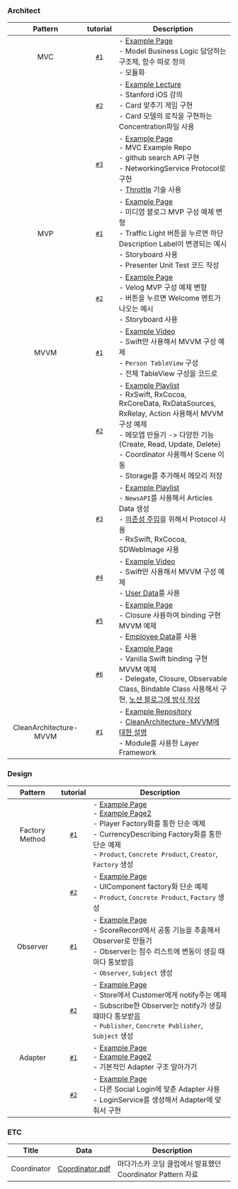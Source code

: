 ### Architect
| Pattern | tutorial | Description |
|:---------:|:------:|-----|
| MVC | [`#1`](https://github.com/YoonAh-dev/Software-Design-Pattern/tree/main/Architecture-Pattern/MVC/MVC_tutorial_%231) | - [Example Page](https://velog.io/@kevinkim2586/iOS-Swift-%EA%B3%B5%EB%B6%80-6-MVC-Design-Pattern-%EB%B0%8F-%EC%A0%81%EC%9A%A9) <br/> - Model Business Logic 담당하는 구조체, 함수 따로 정의 <br/> - 모듈화  |
|  | [`#2`](https://github.com/YoonAh-dev/Software-Design-Pattern/tree/main/Architecture-Pattern/MVC/MVC_tutorial_%232) | - [Example Lecture](https://www.edwith.org/swiftapp/lecture/26620/) <br/> - Stanford iOS 강의 <br/> - Card 맞추기 게임 구현 <br/> - Card 모델의 로직을 구현하는 Concentration파일 사용  |
|  | [`#3`](https://github.com/YoonAh-dev/Software-Design-Pattern/tree/main/Architecture-Pattern/MVC/MVC_tutorial_%233) | - [Example Page](https://github.com/tailec/ios-architecture/tree/master/mvc/MVC/App) <br/> - MVC Example Repo <br/> - github search API 구현 <br/> - NetworkingService Protocol로 구현 <br/> - [Throttle](https://webclub.tistory.com/607) 기술 사용  |
| MVP | [`#1`](https://github.com/YoonAh-dev/Software-Design-Pattern/tree/main/Architecture-Pattern/MVP/MVP_Example) | - [Example Page](https://saad-eloulladi.medium.com/ios-swift-mvp-architecture-pattern-a2b0c2d310a3) <br/> - 미디엄 블로그 MVP 구성 예제 변형 <br/> - Traffic Light 버튼을 누르면 하단 Description Label이 변경되는 예시 <br/> - Storyboard 사용 <br> - Presenter Unit Test 코드 작성  |
| | [`#2`](https://github.com/YoonAh-dev/Software-Design-Pattern/tree/main/Architecture-Pattern/MVP/MVP_Example2) | - [Example Page](https://velog.io/@gomminjae/Swift-MVP) <br/> - Velog MVP 구성 예제 변형 <br/> - 버튼을 누르면 Welcome 멘트가 나오는 예시 <br/> - Storyboard 사용  |
| MVVM | [`#1`](https://github.com/YoonAh-dev/Software-Design-Pattern/tree/main/Architecture-Pattern/MVVM/MVVM_tutorial_%231) | - [Example Video](https://www.youtube.com/watch?v=qzXJckVxE4w) <br/> - Swift만 사용해서 MVVM 구성 예제 <br/> - `Person TableView` 구성 <br/> - 전체 TableView 구성을 코드로  |
|  | [`#2`](https://github.com/YoonAh-dev/Software-Design-Pattern/tree/main/Architecture-Pattern/MVVM/MVVM_tutorial_%232) | - [Example Playlist](https://www.youtube.com/playlist?list=PLziSvys01Oek7ANk4rzOYobnUU_FTu5ns) <br/> - RxSwift, RxCocoa, RxCoreData, RxDataSources, RxRelay, Action 사용해서 MVVM 구성 예제 <br/> - 메모앱 만들기 -> 다양한 기능(Create, Read, Update, Delete) <br/> - Coordinator 사용해서 Scene 이동 <br/> - Storage를 추가해서 메모리 저장  |
|  | [`#3`](https://github.com/YoonAh-dev/Software-Design-Pattern/tree/main/Architecture-Pattern/MVVM/MVVM_tutorial_%233) | - [Example Playlist](https://www.youtube.com/playlist?list=PLG9rdv7aU2N7LBcMoNCWXfKuckZL-WyKV) <br/> - `NewsAPI`를 사용해서 Articles Data 생성 <br/> - [의존성 주입](https://donggyu9410.medium.com/ios-and-swift-%EC%9D%98%EC%A1%B4%EC%84%B1-%EC%A3%BC%EC%9E%85-60faee384274)을 위해서 Protocol 사용 <br/> - RxSwift, RxCocoa, SDWebImage 사용  |
|  | [`#4`](https://github.com/YoonAh-dev/Software-Design-Pattern/tree/main/Architecture-Pattern/MVVM/MVVM_tutorial_%234) | - [Example Video](https://www.youtube.com/watch?v=ngblLvDceUw) <br/> - Swift만 사용해서 MVVM 구성 예제 <br/> - [User Data](https://api.androidhive.info/contacts/)를 사용  |
|  | [`#5`](https://github.com/YoonAh-dev/Software-Design-Pattern/tree/main/Architecture-Pattern/MVVM/Employee-MVVM-Example) | - [Example Page](https://medium.com/@abhilash.mathur1891/mvvm-in-ios-swift-aa1448a66fb4) <br/> - Closure 사용하여 binding 구현 MVVM 예제 <br/> - [Employee Data](http://dummy.restapiexample.com/api/v1/employees)를 사용  |
|  | [`#6`](https://github.com/YoonAh-dev/Software-Design-Pattern/tree/main/Architecture-Pattern/MVVM/Two-Way-Binding-MVVM) | - [Example Page](https://github.com/stevencurtis/SwiftCoding/tree/master/TwoWayBinding) <br/> - Vanilla Swift binding 구현 MVVM 예제 <br/> - Delegate, Closure, Observable Class, Bindable Class 사용해서 구현, [노션 블로그에 방식 작성](https://yoonah-dev.oopy.io/c2c639a9-9833-46be-bc2e-1d1e764ccd55)  |
| CleanArchitecture-MVVM | [`#1`](https://github.com/YoonAh-dev/Software-Design-Pattern/tree/main/Architecture-Pattern/CleanArchitecture-MVVM/CleanArchitecture-MVVM-Example) | - [Example Repository](https://github.com/kudoleh/iOS-Clean-Architecture-MVVM) <br/> - [CleanArchitecture-MVVM에 대한 설명](https://eunjin3786.tistory.com/207?category=837198) <br/> - Module를 사용한 Layer Framework <br/>  |


### Design
| Pattern | tutorial | Description |
|:---------:|:------:|-----|
| Factory Method | [`#1`](https://github.com/YoonAh-dev/Software-Design-Pattern/tree/main/Design-Pattern/FactoryMethod/Factory_tutorial) | - [Example Page](https://icksw.tistory.com/237) <br/> - [Example Page2](https://github.com/ochococo/Design-Patterns-In-Swift#-factory-method) <br/> - Player Factory화를 통한 단순 예제 <br/> - CurrencyDescribing Factory화를 통한 단순 예제 <br/> - `Product`, `Concrete Product`, `Creator`, `Factory` 생성  |
| | [`#2`](https://github.com/YoonAh-dev/Software-Design-Pattern/tree/main/Design-Pattern/FactoryMethod/Factory_tutorial2) | - [Example Page](https://velog.io/@ryan-son/%EB%94%94%EC%9E%90%EC%9D%B8-%ED%8C%A8%ED%84%B4-Factory-pattern-in-Swift) <br/> - UIComponent factory화 단순 예제 <br/> - `Product`, `Concrete Product`, `Factory` 생성  |
| Observer | [`#1`](https://github.com/YoonAh-dev/Software-Design-Pattern/tree/main/Design-Pattern/Observer/Observer_tutorial) | - [Example Page](http://throughkim.kr/2019/09/05/swift-observer/) <br/> - ScoreRecord에서 공통 기능을 추출해서 Observer로 만들기 <br/> - Observer는 점수 리스트에 변동이 생길 때마다 통보받음 <br/> - `Observer`, `Subject` 생성  |
| | [`#2`](https://github.com/YoonAh-dev/Software-Design-Pattern/tree/main/Design-Pattern/Observer/Observer_Tutorial2) | - [Example Page](https://icksw.tistory.com/257) <br/> - Store에서 Customer에게 notify주는 예제 <br/> - Subscribe한 Observer는 notify가 생길 때마다 통보받음 <br/> - `Publisher`, `Concrete Publisher`, `Subject` 생성  |
| Adapter | [`#1`](https://github.com/YoonAh-dev/Software-Design-Pattern/tree/main/Design-Pattern/Adapter/Adapter-Example) | - [Example Page](https://joycestudios.tistory.com/33) <br/> - [Example Page2](https://github.com/ochococo/Design-Patterns-In-Swift) <br/> - 기본적인 Adapter 구조 알아가기 <br/> |
|  | [`#2`](https://github.com/YoonAh-dev/Software-Design-Pattern/tree/main/Design-Pattern/Adapter/Login-Adapter) | - [Example Page](https://github.com/jaicoco/Swift_Design_Pattern_Study/tree/main/Structural%20Pattern/Adapter%20Pattern/Adapter%20Pattern) <br/> - 다른 Social Login에 맞춘 Adapter 사용 <br/> - LoginService를 생성해서 Adapter에 맞춰서 구현 <br/> |


### ETC
| Title | Data | Description
|:---------:|:------:|----|
| Coordinator | [Coordinator.pdf](https://github.com/YoonAh-dev/Software-Design-Pattern/files/11590836/Coordinator.pdf) | 마다가스카 코딩 클럽에서 발표했던 Coordinator Pattern 자료 |
